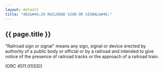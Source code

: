 ```yaml
---
layout: default 
title: "402&#46;29 RAILROAD SIGN OR SIGNAL&#46;"
---
```


{{ page.title }}
----------------

"Railroad sign or signal" means any sign, signal or device erected by
authority of a public body or official or by a railroad and intended to
give notice of the presence of railroad tracks or the approach of a
railroad train.

(ORC 4511.01(SS))
